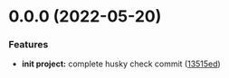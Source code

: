 # 0.0.0 (2022-05-20)


### Features

* **init project:** complete  husky check commit ([13515ed](https://github.com/Jack-Zhang-1314/ts-template/commit/13515edff90965fbe960e8b63e1c5930e02a4b5e))



